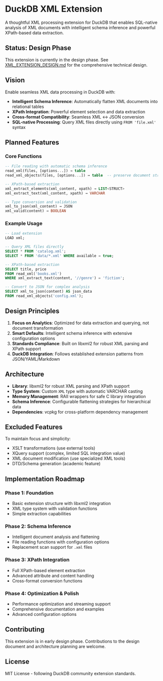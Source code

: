 # DuckDB XML Extension

A thoughtful XML processing extension for DuckDB that enables SQL-native analysis of XML documents with intelligent schema inference and powerful XPath-based data extraction.

## Status: Design Phase

This extension is currently in the design phase. See [XML_EXTENSION_DESIGN.md](XML_EXTENSION_DESIGN.md) for the comprehensive technical design.

## Vision

Enable seamless XML data processing in DuckDB with:

- **Intelligent Schema Inference**: Automatically flatten XML documents into relational tables
- **XPath Integration**: Powerful element selection and data extraction
- **Cross-format Compatibility**: Seamless XML ↔ JSON conversion
- **SQL-native Processing**: Query XML files directly using `FROM 'file.xml'` syntax

## Planned Features

### Core Functions
```sql
-- File reading with automatic schema inference
read_xml(files, [options...]) → table
read_xml_objects(files, [options...]) → table  -- preserve document structure

-- XPath-based extraction
xml_extract_elements(xml_content, xpath) → LIST<STRUCT>
xml_extract_text(xml_content, xpath) → VARCHAR

-- Type conversion and validation
xml_to_json(xml_content) → JSON
xml_valid(content) → BOOLEAN
```

### Example Usage
```sql
-- Load extension
LOAD xml;

-- Query XML files directly  
SELECT * FROM 'catalog.xml';
SELECT * FROM 'data/*.xml' WHERE available = true;

-- XPath-based extraction
SELECT title, price 
FROM read_xml('books.xml')
WHERE xml_extract_text(content, '//genre') = 'fiction';

-- Convert to JSON for complex analysis
SELECT xml_to_json(content) AS json_data
FROM read_xml_objects('config.xml');
```

## Design Principles

1. **Focus on Analytics**: Optimized for data extraction and querying, not document transformation
2. **Smart Defaults**: Intelligent schema inference with extensive configuration options
3. **Standards Compliance**: Built on libxml2 for robust XML parsing and XPath support
4. **DuckDB Integration**: Follows established extension patterns from JSON/YAML/Markdown

## Architecture

- **Library**: libxml2 for robust XML parsing and XPath support
- **Type System**: Custom `XML` type with automatic VARCHAR casting
- **Memory Management**: RAII wrappers for safe C library integration
- **Schema Inference**: Configurable flattening strategies for hierarchical data
- **Dependencies**: vcpkg for cross-platform dependency management

## Excluded Features

To maintain focus and simplicity:
- XSLT transformations (use external tools)
- XQuery support (complex, limited SQL integration value)
- XML document modification (use specialized XML tools)
- DTD/Schema generation (academic feature)

## Implementation Roadmap

### Phase 1: Foundation
- Basic extension structure with libxml2 integration
- XML type system with validation functions
- Simple extraction capabilities

### Phase 2: Schema Inference  
- Intelligent document analysis and flattening
- File reading functions with configuration options
- Replacement scan support for `.xml` files

### Phase 3: XPath Integration
- Full XPath-based element extraction
- Advanced attribute and content handling
- Cross-format conversion functions

### Phase 4: Optimization & Polish
- Performance optimization and streaming support
- Comprehensive documentation and examples
- Advanced configuration options

## Contributing

This extension is in early design phase. Contributions to the design document and architecture planning are welcome.

## License

MIT License - following DuckDB community extension standards.
